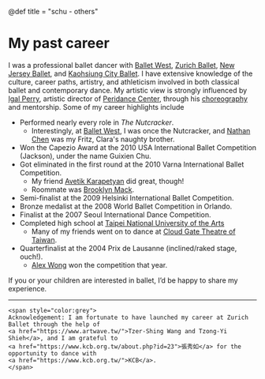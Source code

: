 @def title = "schu - others"

# My past career

I was a professional ballet dancer with [Ballet West](https://www.balletwest.org/), [Zurich Ballet](https://www.opernhaus.ch/en/), [New Jersey Ballet](https://www.njballet.org/), and [Kaohsiung City Ballet](https://www.kcb.org.tw/). I have extensive knowledge of the culture, career paths, artistry, and athleticism involved in both classical ballet and contemporary dance. My artistic view is strongly influenced by [Igal Perry](https://www.peridance.com/facprofile.cfm?FID=1&name=Igal%20Perry%20_//%20Artistic%20Director), artistic director of [Peridance Center](https://www.peridance.com/), through his [choreography](https://www.peridancecontemporary.org/igal-perry-repertory) and mentorship. Some of my career highlights include

- Performed nearly every role in *The Nutcracker*.
    - Interestingly, at [Ballet West](https://www.balletwest.org/), I was once the Nutcracker, and [Nathan Chen](https://en.wikipedia.org/wiki/Nathan_Chen) was my Fritz, Clara's naughty brother.
- Won the Capezio Award at the 2010 USA International Ballet Competition (Jackson), under the name Guixien Chu. 
- Got eliminated in the first round at the 2010 Varna International Ballet Competition. 
    - My friend [Avetik Karapetyan](https://www.youtube.com/@avcarvest) did great, though!
    - Roommate was [Brooklyn Mack](https://en.wikipedia.org/wiki/Brooklyn_Mack).
- Semi-finalist at the 2009 Helsinki International Ballet Competition.
- Bronze medalist at the 2008 World Ballet Competition in Orlando.
- Finalist at the 2007 Seoul International Dance Competition.
- Completed high school at [Taipei National University of the Arts](https://w3.tnua.edu.tw/)
    - Many of my friends went on to dance at [Cloud Gate Theatre of Taiwan](https://www.cloudgate.org.tw/en/cg).
- Quarterfinalist at the 2004 Prix de Lausanne (inclined/raked stage, ouch!).
    - [Alex Wong](https://www.imdb.com/name/nm3940692/) won the competition that year.


If you or your children are interested in ballet, I’d be happy to share my experience.

----- 
~~~
<span style="color:grey">
Acknowledgement: I am fortunate to have launched my career at Zurich Ballet through the help of 
<a href="https://www.artwave.tw/">Tzer-Shing Wang and Tzong-Yi Shieh</a>, and I am grateful to 
<a href="https://www.kcb.org.tw/about.php?id=23">張秀如</a> for the opportunity to dance with 
<a href="https://www.kcb.org.tw/">KCB</a>.
</span>
~~~
